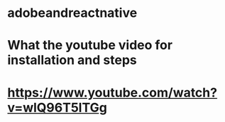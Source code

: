 # adobeandreactnative
# What the youtube video for installation and steps
# 
# https://www.youtube.com/watch?v=wlQ96T5lTGg

